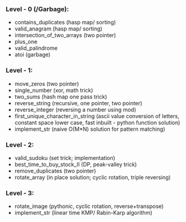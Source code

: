 ### Level - 0 (/Garbage):
- contains_duplicates (hasp map/ sorting)
- valid_anagram (hasp map/ sorting)
- intersection_of_two_arrays (two pointer)
- plus_one
- valid_palindrome
- atoi (garbage)

### Level - 1:
- move_zeros (two pointer)
- single_number (xor, math trick)
- two_sums (hash map one pass trick)
- reverse_string (recursive, one pointer, two pointer)
- reverse_integer (reversing a number using mod)
- first_unique_character_in_string (ascii value conversion of letters, constant space lower case, fast inbuilt - python function solution)
- implement_str (naive O(M*N) solution for pattern matching)

### Level - 2:
- valid_sudoku (set trick; implementation)
- best_time_to_buy_stock_II (DP, peak-valley trick)
- remove_duplicates (two pointer)
- rotate_array (in place solution; cyclic rotation, triple reversing)

### Level - 3:
- rotate_image (pythonic, cyclic rotation, reverse+transpose)
- implement_str (linear time KMP/ Rabin-Karp algorithm)



